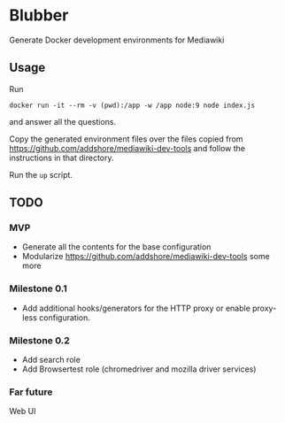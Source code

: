 # Blubber

Generate Docker development environments for Mediawiki

## Usage
Run

    docker run -it --rm -v (pwd):/app -w /app node:9 node index.js

and answer all the questions.

Copy the generated environment files over the files copied from https://github.com/addshore/mediawiki-dev-tools and follow the instructions in that directory.

Run the `up` script.

## TODO
### MVP
- Generate all the contents for the base configuration
- Modularize https://github.com/addshore/mediawiki-dev-tools some more

### Milestone 0.1
- Add additional hooks/generators for the HTTP proxy or enable proxy-less configuration. 

### Milestone 0.2
- Add search role
- Add Browsertest role (chromedriver and mozilla driver services)

### Far future
Web UI
